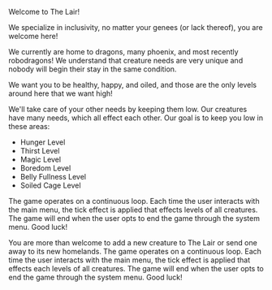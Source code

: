 Welcome to The Lair!

We specialize in inclusivity, no matter your genees (or lack thereof), you are welcome here!

We currently are home to dragons, many phoenix, and most recently robodragons!  We understand that creature needs are very unique and nobody will begin their stay in the same condition.

We want you to be healthy, happy, and oiled, and those are the only levels around here that we want high!

We'll take care of your other needs by keeping them low.  Our creatures have many needs, which all effect each other.  Our goal is to keep you low in these areas:

* Hunger Level
* Thirst Level
* Magic Level
* Boredom Level
* Belly Fullness Level
* Soiled Cage Level


The game operates on a continuous loop. Each time the user interacts with the main menu, the tick effect is applied that effects levels of all creatures. The game will end when the user opts to end the game through the system menu. Good luck!

You are more than welcome to add a new creature to The Lair or send one away to its new homelands. The game operates on a continuous loop. Each time the user interacts with the main menu, the tick effect is applied that effects each levels of all creatures. The game will end when the user opts to end the game through the system menu. Good luck!
